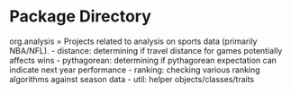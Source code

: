 Package Directory
=================

org.analysis = Projects related to analysis on sports data (primarily NBA/NFL).
    - distance: determining if travel distance for games potentially affects wins
    - pythagorean: determining if pythagorean expectation can indicate next year performance
    - ranking: checking various ranking algorithms against season data
    - util: helper objects/classes/traits
